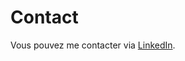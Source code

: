 # Contact

Vous pouvez me contacter via [LinkedIn](https://www.linkedin.com/in/oc%C3%A9ane-hillairet-a11076205/).
